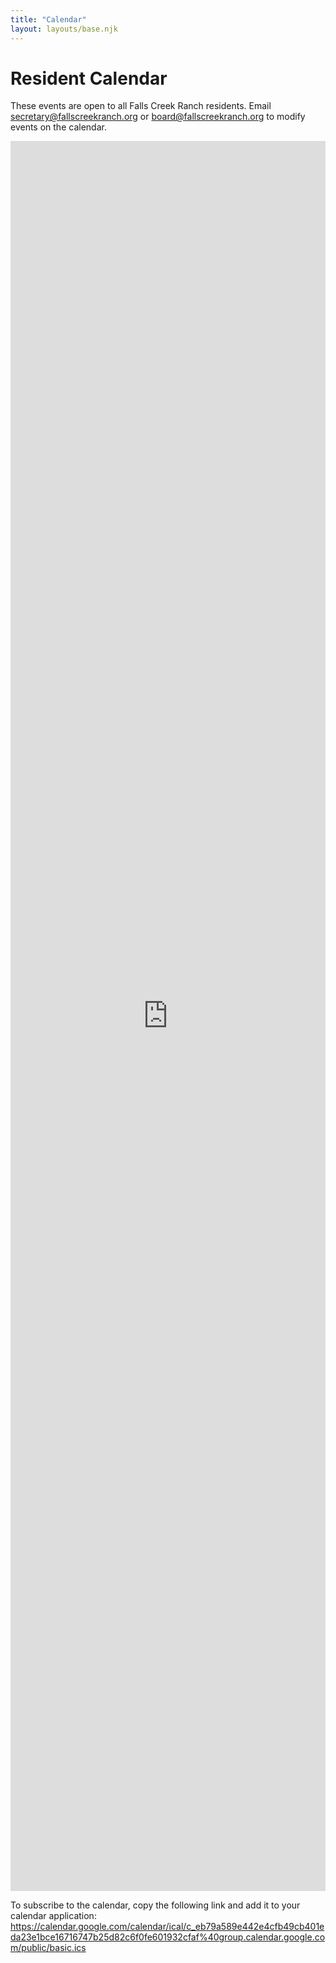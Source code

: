 ```yaml
---
title: "Calendar"
layout: layouts/base.njk
---
```


# Resident Calendar

These events are open to all Falls Creek Ranch residents. Email secretary@fallscreekranch.org or board@fallscreekranch.org to modify events on the calendar.

<iframe src="https://calendar.google.com/calendar/embed?height=600&wkst=1&ctz=America%2FDenver&mode=AGENDA&showTz=0&showPrint=0&src=Y19lYjc5YTU4OWU0NDJlNGNmYjQ5Y2I0MDFlZGEyM2UxYmNlMTY3MTY3NDdiMjVkODJjNmYwZmU2MDE5MzJjZmFmQGdyb3VwLmNhbGVuZGFyLmdvb2dsZS5jb20&color=%23A79B8E" style="border: 0; width: 100%; height: 70vh;" frameborder="0" scrolling="no"></iframe>

To subscribe to the calendar, copy the following link and add it to your calendar application: https://calendar.google.com/calendar/ical/c_eb79a589e442e4cfb49cb401eda23e1bce16716747b25d82c6f0fe601932cfaf%40group.calendar.google.com/public/basic.ics
